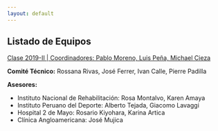 ```yaml
---
layout: default
---
```

## Listado de Equipos

[Clase 2019-II  | Coordinadores: Pablo Moreno, Luis Peña, Michael Cieza](https://biodesign-project-1.github.io/equipos/2019_2.md) 

**Comité Técnico:** Rossana Rivas, José Ferrer, Ivan Calle, Pierre Padilla

**Asesores:**
* Instituto Nacional de Rehabilitación: Rosa Montalvo, Karen Amaya
* Instituto Peruano del Deporte: Alberto Tejada, Giacomo Lavaggi
* Hospital 2 de Mayo: Rosario Kiyohara, Karina Artica
* Clínica Angloamericana: José Mujica
